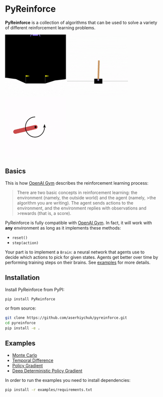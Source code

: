 # PyReinforce
**PyReinforce** is a collection of algorithms that can be used to solve a variety of different reinforcement learning problems.

[![LunarLander-v2](assets/LunarLander-v2.gif?raw=true)](examples/TemporalDifference.ipynb)
[![CartPole-v0](assets/CartPole-v0.gif?raw=true)](examples/MonteCarlo.ipynb)
[![Pendulum-v0](assets/Pendulum-v0.gif?raw=true)](examples/DDPG.ipynb)

## Basics
This is how [OpenAI Gym](https://gym.openai.com/) describes the reinforcement learning process:
>There are two basic concepts in reinforcement learning: the environment (namely, the outside world) and the agent (namely, >the algorithm you are writing). The agent sends actions to the environment, and the environment replies with observations and >rewards (that is, a score).

PyReinforce is fully compatible with [OpenAI Gym](https://gym.openai.com/). In fact, it will work with **any** environment as long as it implements these methods:
* `reset()`
* `step(action)`

Your part is to implement a `Brain`: a neural network that agents use to decide which actions to pick for given states. Agents get better over time by performing training steps on their brains. See [examples](examples) for more details.

## Installation
Install PyReinforce from PyPI:
```bash
pip install PyReinforce
```
or from source:
```bash
git clone https://github.com/aserhiychuk/pyreinforce.git
cd pyreinforce
pip install -e .
```

## Examples
* [Monte Carlo](examples/MonteCarlo.ipynb)
* [Temporal Difference](examples/TemporalDifference.ipynb)
* [Policy Gradient](examples/PolicyGradient.ipynb)
* [Deep Deterministic Policy Gradient](examples/DDPG.ipynb)

In order to run the examples you need to install dependencies:
```bash
pip install -r examples/requirements.txt
```
